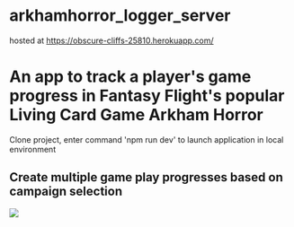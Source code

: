 # arkhamhorror_logger_server
hosted at https://obscure-cliffs-25810.herokuapp.com/

<h1> An app to track a player's game progress in Fantasy Flight's popular Living Card Game Arkham Horror</h1>

<p>Clone project, enter command 'npm run dev' to launch application in local environment</p>

<h2>Create multiple game play progresses based on campaign selection</h2>
<img src="./fileselector/>
 
 <h2> Compare your player decisions with other users</h2>
 <img src="./resultsscreen"/>
